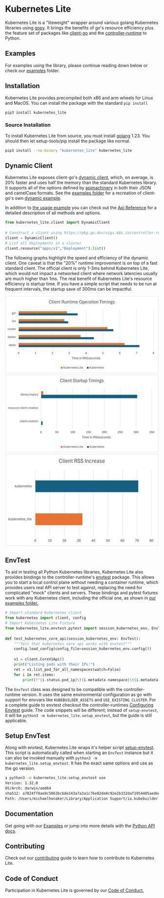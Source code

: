# Kubernetes Lite

Kubernetes Lite is a "liteweight" wrapper around various golang Kubernetes libraries using [gopy](https://github.com/go-python/gopy). It brings the benefits of go's resource efficiency plus the feature set of packages like [client-go](https://k8s.io/client-go) and the [controller-runtime](https://pkg.go.dev/sigs.k8s.io/controller-runtime) to Python. 

## Examples

For examples using the library, please continue reading down below or check our [examples](./examples/) folder.

## Installation

Kubernetes Lite provides precompiled both x86 and arm wheels for Linux and MacOS. You can install the package with the standard `pip install`

```sh
pip3 install kubernetes_lite
```

### Source Installation

To install Kubernetes Lite from source, you must install [golang](https://go.dev/doc/install) 1.23. You should then let setup-tools/pip install the package like normal.

```sh
pip3 install --no-binary "kubernetes_lite" kubernetes_lite
```

## Dynamic Client

Kubernetes Lite exposes client-go's [dynamic client](https://k8s.io/client-go/dynamic), which, on average, is 20% faster and uses half the memory than the standard Kubernetes library. It supports all of the options defined by [apimachinery](https://pkg.go.dev/k8s.io/apimachinery/pkg/apis/meta/v1) in both their JSON and camelCase formats. See the [examples folder](./examples/dynamic_create_update_delete_deployment.py) for a recreation of client-go's own [dynamic example](https://github.com/kubernetes/client-go/blob/master/examples/dynamic-create-update-delete-deployment/main.go).

In addition to [the usage example](./examples/dynamic_create_update_delete_deployment.py) you can check out the [Api Reference]() for a detailed description of all methods and options.

```python
from kubernetes_lite.client import DynamicClient

# Construct a client using https://pkg.go.dev/sigs.k8s.io/controller-runtime/pkg/client/config#GetConfig
client = DynamicClient()
# List all deployments in a cluster
client.resource("apps/v1","Deployment").list()
```

The following graphs highlight the speed and efficiency of the dynamic client. One caveat is that the "20%" runtime improvement is on top of a fast standard client. The official client is only 1-3ms behind Kubernetes Lite, which would not impact a networked client where network latencies usually are much higher than 1ms. The real benefit of Kubernetes Lite's resource efficiency is startup time. If you have a simple script that needs to be run at frequent intervals, the startup save of 300ms can be impactful.

![client runtime operation timings](./docs/current/images/client_runtime_operations.png)
![client startup operation timings](./docs/current/images/client_startup_operations.png)
![client memory usage](./docs/current/images/client_memory_usage.png)

## EnvTest

To aid in testing all Python Kubernetes libraries, Kubernetes Lite also provides bindings to the controller-runtime's [envtest](https://sigs.k8s.io/controller-runtime/pkg/envtest) package. This allows you to start a local control plane without needing a container runtime, which provides users real API server to test against, replacing the need for complicated "mock" clients and servers. These bindings and pytest fixtures work with any Kubernetes client, including the official one, as shown in [our examples folder.](./examples/test_kubernetes.py)

```python
# Import standard Kubernetes client
from kubernetes import client, config
# Import Kubernetes Lite Fixture
from kubernetes_lite.envtest.pytest import session_kubernetes_env, EnvTest

def test_kubernetes_core_api(session_kubernetes_env: EnvTest):
    """Test that kubernetes core api works with envtest"""
    config.load_config(config_file=session_kubernetes_env.config())

    v1 = client.CoreV1Api()
    print("Listing pods with their IPs:")
    ret = v1.list_pod_for_all_namespaces(watch=False)
    for i in ret.items:
        print(f"{i.status.pod_ip}\t{i.metadata.namespace}\t{i.metadata.name}")
```

The `EnvTest` class was designed to be compatible with the controller-runtime version. It uses the same environmental configuration as go with support for envvars like `KUBEBUILDER_ASSETS` and `USE_EXISTING_CLUSTER`. For a complete guide to envtest checkout the controller-runtimes [Configuring Envtest](https://book.kubebuilder.io/reference/envtest.html) guide. The code snippets will be different; instead of `setup-envtest`, it will be `python3 -m kubernetes_lite.setup_envtest`, but the guide is still applicable.

## Setup EnvTest

Along with envtest, Kubernetes Lite wraps it's helper script [setup-envtest](https://pkg.go.dev/sigs.k8s.io/controller-runtime/tools/setup-envtest). This script is automatically called when starting an `EnvTest` instance but it can also be invoked manually with `python3 -m kubernetes_lite.setup_envtest`. It has the exact same options and use as the go version.

```sh
❯ python3 -m kubernetes_lite.setup_envtest use
Version: 1.32.0
OS/Arch: darwin/amd64
sha512: a7824ff8ae9c5062bcbde243a7a3a1c76e02de0c92e2b332daf1954405aeded856023f277d74197862d0d5909e9e1dca451b5f2e84796e451ad6011ec98f8433
Path: /Users/michaelhonaker/Library/Application Support/io.kubebuilder.envtest/k8s/1.32.0-darwin-amd64
```

## Documentation

Get going with our [Examples](#examples) or jump into more details with the [Python API docs]().

## Contributing

Check out our [contributing](CONTRIBUTING.md) guide to learn how to contribute to Kubernetes Lite.

## Code of Conduct

Participation in Kubernetes Lite is governed by our [Code of Conduct.](code-of-conduct.md)
